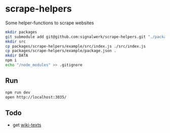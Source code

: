 # scrape-helpers

Some helper-functions to scrape websites

```sh
mkdir packages
git submodule add git@github.com:signalwerk/scrape-helpers.git "./packages/scrape-helpers"
mkdir src
cp packages/scrape-helpers/example/src/index.js ./src/index.js
cp packages/scrape-helpers/example/package.json .
mkdir DATA
npm i
echo "/node_modules" >> .gitignore
```

## Run

```sh
npm run dev
open http://localhost:3035/
```

## Todo

- get [wiki-texts](https://ddos.odenwilusenz.ch/api.php?action=query&format=json&prop=revisions&titles=Hauptseite&formatversion=2&rvprop=content&rvslots=*)
